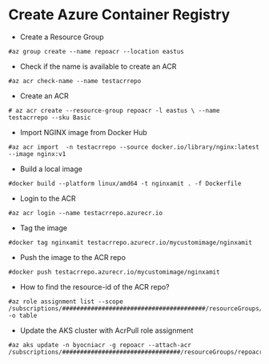 # Create Azure Container Registry

- Create a Resource Group
```
#az group create --name repoacr --location eastus
```

- Check if the name is available to create an ACR
```
#az acr check-name --name testacrrepo
```

- Create an ACR
```
# az acr create --resource-group repoacr -l eastus \ --name testacrrepo --sku Basic
```
- Import NGINX image from Docker Hub
```
#az acr import  -n testacrrepo --source docker.io/library/nginx:latest --image nginx:v1
```

- Build a local image
```
#docker build --platform linux/amd64 -t nginxamit . -f Dockerfile
```

- Login to the ACR
```
#az acr login --name testacrrepo.azurecr.io
```

- Tag the image
```
#docker tag nginxamit testacrrepo.azurecr.io/mycustomimage/nginxamit
```

- Push the image to the ACR repo
```
#docker push testacrrepo.azurecr.io/mycustomimage/nginxamit
```

- How to find the resource-id of the ACR repo?
```
#az role assignment list --scope /subscriptions/########################################/resourceGroups/repoacr/providers/Microsoft.ContainerRegistry/registries/testacrrepo -o table
```

- Update the AKS cluster with AcrPull role assignment
```
#az aks update -n byocniacr -g repoacr --attach-acr /subscriptions/#################################/resourceGroups/repoacr/providers/Microsoft.ContainerRegistry/registries/testacrrepo
```
